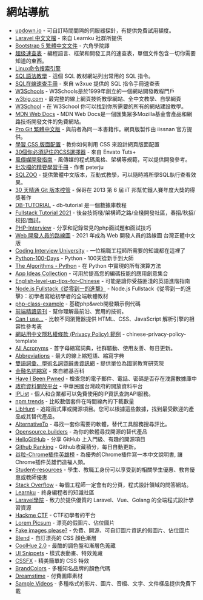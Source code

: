 # 網站導航

* [updown.io](https://updown.io/) - 可自訂時間間隔的伺服器探針，有提供免費試用額度。
* [Laravel 中文文檔](https://learnku.com/docs/laravel/) - 來自 Learnku 社群所提供
* [Bootstrap 5 繁體中文文件](https://bootstrap5.hexschool.com/) - 六角學院譯
* [超级速查表](https://github.com/skywind3000/awesome-cheatsheets) - 編程語言、框架和開發工具的速查表，單個文件包含一切你需要知道的東西。
* [Linux命令搜索引擎](https://wangchujiang.com/linux-command/)
* [SQL語法教學](https://www.1keydata.com/tw/sql/sql-sitemap.html) - 這個 SQL 教材網站列出常用的 SQL 指令。
* [SQL在線速查手冊](https://www.w3xue.com/manual/sql/) - 來自 w3xue 提供的 SQL 指令手冊速查表
* [W3Schools](https://www.w3schools.com/) - W3Schools是於1999年創立的一個網站開發教程門戶
* [w3big.com](http://www.w3big.com/zh-TW/) - 最完整的線上網頁技術教學網站、全中文教學、自學網頁
* [W3School](https://www.w3school.com.cn/) - 在 W3School 你可以找到你所需要的所有的網站建設教學。
* [MDN Web Docs](https://developer.mozilla.org/zh-TW/) - MDN Web Docs是一個匯集眾多Mozilla基金會產品和網路技術開發文件的免費網站。
* [Pro Git 繁體中文版](http://iissnan.com/progit/index.zh-tw.html) - 與前者為同一本書籍作。網頁版製作由 iissnan 官方提供。
* [學習 CSS 版面配置](https://zh-tw.learnlayout.com/) - 教你如何利用 CSS 來設計網頁版面配置
* [30個你必須記住的CSS選擇器](https://code.tutsplus.com/zh-hant/tutorials/the-30-css-selectors-you-must-memorize--net-16048) - 來自 Envato Tuts+
* [風傳媒開發指南](https://events.storm.mg/codingstyle/) - 風傳媒的程式碼風格、架構等規範，可以提供開發參考。
* [批次檔的精要學習手冊](https://peterju.gitbooks.io/cmddoc/content/) - 作者 peterju
* [SQLZOO](https://sqlzoo.net/wiki/SQL_Tutorial/zh) - 提供繁體中文版本，互動式教學，可以隨時將所學SQL執行查看效果。
* [30 天精通 Git 版本控管](https://doggy8088.github.io/Learn-Git-in-30-days/) - 保哥在 2013 第 6 屆 iT 邦幫忙鐵人賽年度大獎的得獎著作
* [DB-TUTORIAL](https://dunwu.github.io/db-tutorial/) - db-tutorial 是一個數據庫教程
* [Fullstack Tutorial 2021](https://github.com/frank-lam/fullstack-tutorial) - 後台技術棧/架構師之路/全棧開發社區，春招/秋招/校招/面試。
* [PHP-Interview](https://github.com/yefangyong/PHP-Interview) - 分享和記錄常見的php面試題和面試技巧
* [Web 開發人員的路線圖](https://github.com/goodjack/developer-roadmap-chinese) - 2021 年成為 Web 開發人員的路線圖 台灣正體中文版
* [Coding Interview University](https://github.com/jwasham/coding-interview-university) - 一位稱職工程師所需要的知識都在這裡了
* [Python-100-Days](https://github.com/jackfrued/Python-100-Days) - Python - 100天從新手到大師
* [The Algorithms - Python](https://github.com/TheAlgorithms/Python) - 在 Python 中實現的所有演算方法
* [App Ideas Collection](https://github.com/florinpop17/app-ideas) - 可用於提高您的編碼技能的應用創意集合
* [English-level-up-tips-for-Chinese](https://github.com/byoungd/English-level-up-tips-for-Chinese) - 可能是讓你受益匪淺的英語進階指南
* [Node.js Fullstack《從零到一的進撃》](https://github.com/jollen/nodejs-fullstack-book) - Node.js Fullstack《從零到一的進擊》：初學者寫給初學者的全端軟體教材
* [php-class-example](https://github.com/LucienLee/php-class-example) - 基礎php&web開發類示例代碼
* [前端精讀周刊](https://github.com/ascoders/weekly) - 幫你理解最前沿、實用的技術。
* [Can I use...](https://caniuse.com/) - 比較不同瀏覽器提供 HTML、CSS、JavaScript 解析引擎的相容性參考表
* [網站用中文隱私權條款 (Privacy Policy) 範例](https://github.com/lyrasoft/chinese-privacy-policy-template) - chinese-privacy-policy-template
* [All Acronyms](https://www.allacronyms.com/) - 首字母縮寫詞典，社群驅動、使用友善、每日更新。
* [Abbreviations](https://www.abbreviations.com/) - 最大的線上縮短語、縮寫字典
* [雙語詞彙、學術名詞暨辭書資訊網](https://terms.naer.edu.tw/) - 提供單位為國家教育研究院
* [金融名詞縮寫](https://en.wikipedia.org/wiki/List_of_business_and_finance_abbreviations) - 來自維基百科
* [Have I Been Pwned](https://haveibeenpwned.com/) - 檢查您的電子郵件、電話、密碼是否存在洩露數據庫中
* [政府資料開放平台](https://data.gov.tw/) - 中華民國台灣政府的開放資料平台
* [IPList](https://iplist.cc/) - 個人和企業都可以免費使用的IP資訊查詢API服務。
* [npm trends](https://www.npmtrends.com/) - 比較數個套件在時間線內的下載數量
* [LibHunt](https://libhunt.com/) - 追蹤函式庫或開源項目。您可以根據這些數據，找到最受歡迎的產品或其替代產品。
* [AlternativeTo](https://alternativeto.net/) - 尋找一套你需要的軟體，替代工具服務搜尋評比。
* [Opensource.builders](https://opensource.builders/) - 為你的軟體尋找開源的替代產品
* [HelloGitHub](https://hellogithub.com/) - 分享 GitHub 上入門級、有趣的開源項目
* [Github Ranking](https://github.com/EvanLi/Github-Ranking) - Github收藏積分，每日自動更新。
* [谷粒-Chrome插件英雄榜](https://github.com/zhaoolee/ChromeAppHeroes) - 為優秀的Chrome插件寫一本中文說明書, 讓Chrome插件英雄們造福人類。
* [Student-resources](https://github.com/ivmm/Student-resources) - 學生、教職工身份可以享受到的相關學生優惠、教育優惠或教師優惠
* [Stack Overflow](https://stackoverflow.com/) - 每個工程師一定會有的分頁，程式設計領域的問答網站。
* [Learnku](https://learnku.com/) - 終身編程者的知識社區
* [Laravel學院](https://laravelacademy.org/) - 致力於提供優質的 Laravel、Vue、Golang 的全端程式設計學習資源
* [Hackme CTF](https://hackme.inndy.tw/) - CTF初學者的平台
* [Lorem Picsum](https://picsum.photos/) - 漂亮的假圖片、佔位圖片
* [Fake images please?](https://fakeimg.pl/) - 免費、開源、可自訂圖片資訊的假圖片、佔位圖片
* [Blend](http://www.colinkeany.com/blend/) - 自訂漂亮的 CSS 顏色漸層
* [CoolHue 2.0](https://webkul.github.io/coolhue/) - 最酷的調色盤和漸層色蒐藏
* [UI Snippets](https://ui-snippets.dev/) - 樣式表動畫、特效蒐藏
* [CSSFX](https://cssfx.netlify.app/) - 精美簡單的 CSS 特效
* [BrandColors](https://brandcolors.net/) - 多種知名品牌的顏色代碼
* [Dreamstime](https://www.dreamstime.com/) - 付費圖庫素材
* [Sample Videos](https://sample-videos.com/) - 多種格式的影片、圖片、音檔、文字、文件樣品提供免費下載
